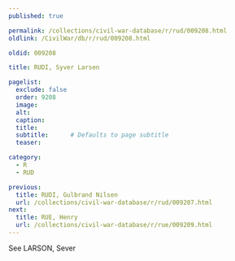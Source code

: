 ```yaml
---
published: true

permalink: /collections/civil-war-database/r/rud/009208.html
oldlink: /CivilWar/db/r/rud/009208.html

oldid: 009208

title: RUDI, Syver Larsen

pagelist:
  exclude: false
  order: 9208
  image: 
  alt:
  caption:
  title:
  subtitle:      # Defaults to page subtitle
  teaser:

category: 
  - R 
  - RUD

previous:
  title: RUDI, Gulbrand Nilsen
  url: /collections/civil-war-database/r/rud/009207.html  
next:
  title: RUE, Henry
  url: /collections/civil-war-database/r/rue/009209.html   
---
```

See LARSON, Sever